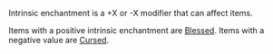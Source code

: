Intrinsic enchantment is a +X or -X modifier that can affect items.  
  
Items with a positive intrinsic enchantment are [Blessed](Blessed.md). Items with a negative value are [Cursed](Cursed.md).